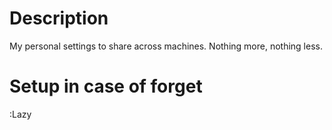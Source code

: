 # Description
My personal settings to share across machines. Nothing more, nothing less.
# Setup in case of forget
:Lazy
